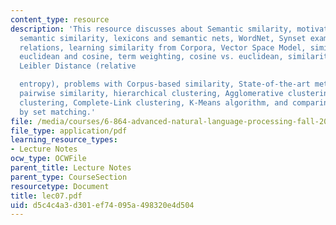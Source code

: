 ```yaml
---
content_type: resource
description: 'This resource discusses about Semantic smilarity, motivation, computing
  semantic similarity, lexicons and semantic nets, WordNet, Synset example, WordNet
  relations, learning similarity from Corpora, Vector Space Model, similarity measure:
  euclidean and cosine, term weighting, cosine vs. euclidean, similarity for LM, Kullback
  Leibler Distance (relative

  entropy), problems with Corpus-based similarity, State-of-the-art methods, beyond
  pairwise similarity, hierarchical clustering, Agglomerative clustering, Single-Link
  clustering, Complete-Link clustering, K-Means algorithm, and comparing clustering
  by set matching.'
file: /media/courses/6-864-advanced-natural-language-processing-fall-2005/d5c4c4a3d301ef74095a498320e4d504_lec07.pdf
file_type: application/pdf
learning_resource_types:
- Lecture Notes
ocw_type: OCWFile
parent_title: Lecture Notes
parent_type: CourseSection
resourcetype: Document
title: lec07.pdf
uid: d5c4c4a3-d301-ef74-095a-498320e4d504
---
```

